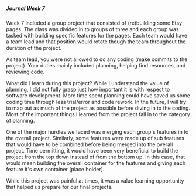 ##### Journal Week 7

Week 7 included a group project that consisted of (re)building some Etsy pages. The class was divided in to groups of three and each group was tasked with building specific features for the pages. Each team would have a team lead and that position would rotate though the team throughout the duration of the project.

As team lead, you were not allowed to do any coding (make commits to the project). Your duties mainly included planning, helping find resources, and reviewing code.

What did I learn during this project? While I understand the value of planning, I did not fully grasp just how important it is with respect to software development. More time spent planning could have saved us some coding time through less trial/error and code rework. In the future, I will try to map out as much of the project as possible before diving in to the coding. Most of the important things I learned from the project fall in to the category of planning. 

One of the major hurdles we faced was merging each group's features in to the overall project. Similarly, some features were made up of sub features that would have to be combined before being merged into the overall project. Time permitting, it would have been very beneficial to build the project from the top down instead of from the bottom up. In this case, that would mean building the overall container for the features and giving each feature it's own container (place holder).

While this project was painful at times, it was a value learning opportunity that helped us prepare for our final projects.
